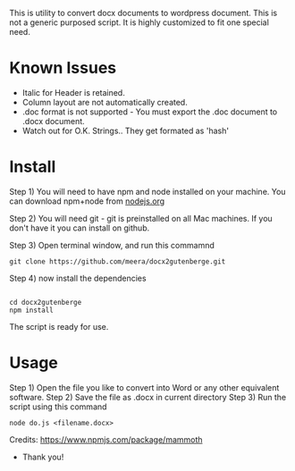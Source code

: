 This is utility to convert docx documents to wordpress document. 
This is not a generic purposed script. It is highly customized to fit one special need.

# Known Issues

* Italic for Header is retained.
* Column layout are not automatically created.
* .doc format is not supported - You must export the .doc document to .docx document.
* Watch out for O.K. Strings.. They get formated as 'hash'
# Install 

Step 1) You will need to have npm and node installed on your machine. 
You can download npm+node from [nodejs.org](https://nodejs.org/en/)

Step 2) You will need git - git is preinstalled on all Mac machines. If you don't have it you can install on github.

Step 3) Open terminal window, and run this commamnd 

``` 
git clone https://github.com/meera/docx2gutenberge.git
```

Step 4) now  install the dependencies
```

cd docx2gutenberge
npm install
```

The script is ready for use.

# Usage

Step 1) Open the file you like to convert into Word or any other equivalent software.
Step 2) Save the file as .docx in current directory
Step 3) Run the script using this command

```
node do.js <filename.docx>
```
Credits:
https://www.npmjs.com/package/mammoth


- Thank you!